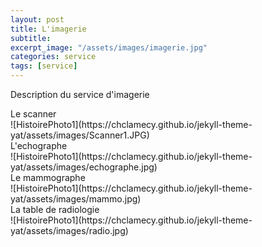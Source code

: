 ```yaml
---
layout: post
title: L'imagerie
subtitle:
excerpt_image: "/assets/images/imagerie.jpg"
categories: service
tags: [service]
---
```


Description du service d'imagerie

<figcaption>Le scanner</figcaption>
![HistoirePhoto1](https://chclamecy.github.io/jekyll-theme-yat/assets/images/Scanner1.JPG)


<figcaption>L'echographe</figcaption>
![HistoirePhoto1](https://chclamecy.github.io/jekyll-theme-yat/assets/images/echographe.jpg)


<figcaption>Le mammographe</figcaption>
![HistoirePhoto1](https://chclamecy.github.io/jekyll-theme-yat/assets/images/mammo.jpg)


<figcaption>La table de radiologie</figcaption>
![HistoirePhoto1](https://chclamecy.github.io/jekyll-theme-yat/assets/images/radio.jpg)

